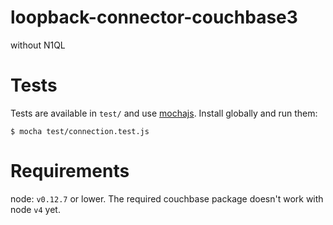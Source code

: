 # loopback-connector-couchbase3
without N1QL


# Tests

Tests are available in `test/` and use [mochajs](https://mochajs.org/). Install globally and run them:

```
$ mocha test/connection.test.js
```


# Requirements

node: `v0.12.7` or lower. The required couchbase package doesn't work with node `v4` yet.